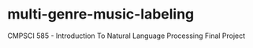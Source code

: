 # multi-genre-music-labeling
CMPSCI 585 - Introduction To Natural Language Processing Final Project
